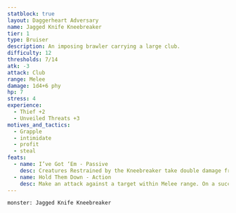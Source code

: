 ```yaml
---
statblock: true
layout: Daggerheart Adversary
name: Jagged Knife Kneebreaker
tier: 1
type: Bruiser
description: An imposing brawler carrying a large club.
difficulty: 12
thresholds: 7/14
atk: -3
attack: Club
range: Melee
damage: 1d4+6 phy
hp: 7
stress: 4
experience:
  - Thief +2
  - Unveiled Threats +3
motives_and_tactics:
  - Grapple
  - intimidate
  - profit
  - steal
feats:
  - name: I’ve Got ‘Em - Passive
    desc: Creatures Restrained by the Kneebreaker take double damage from attacks by other adversaries.
  - name: Hold Them Down - Action
    desc: Make an attack against a target within Melee range. On a success, the target takes no damage but is Restrained and Vulnerable. The target can break free, clearing both conditions, with a successful Strength Roll or is freed automatically if the Kneebreaker takes Major or greater damage.
---
```


```statblock
monster: Jagged Knife Kneebreaker
```